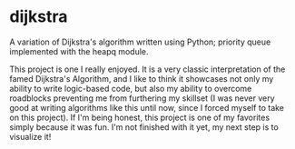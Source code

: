 # dijkstra
A variation of Dijkstra's algorithm written using Python; priority queue implemented with the heapq module.

This project is one I really enjoyed. It is a very classic interpretation of the famed Dijkstra's Algorithm, and I like to think it showcases not only my ability to write logic-based code, but also my ability to overcome roadblocks preventing me from furthering my skillset (I was never very good at writing algorithms like this until now, since I forced myself to take on this project).
If I'm being honest, this project is one of my favorites simply because it was fun. I'm not finished with it yet, my next step is to visualize it!
